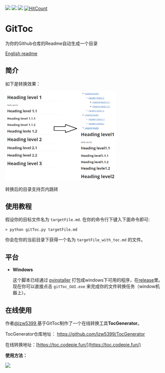 <a href="https://996.icu"><img src="https://img.shields.io/badge/link-996.icu-red.svg?style=flat-square"></a> <a href='https://pytorch.org/'><img src='https://img.shields.io/badge/python-3.5-green.svg?style=flat-square'></a> ![](https://img.shields.io/badge/platform-windows-lightgrey?style=flat-square) [![HitCount](http://hits.dwyl.io/Holy-Shine/GitToc.svg)](http://hits.dwyl.io/Holy-Shine/GitToc)

# GitToc

为你的Github仓库的Readme自动生成一个目录

[English readme](README.md)

## 简介

如下是转换效果：

<img src='effect.png' width=70%>

转换后的目录支持页内跳转

## 使用教程

假设你的目标文件名为 `targetFile.md`. 在你的命令行下键入下面命令即可:

 ```shell
> python gitToc.py targetFile.md
 ```

你会在你的当前目录下获得一个名为 `targetFile_with_toc.md` 的文件。



## 平台

- **Windows**

  这个脚本已经通过 [pyinstaller](https://pypi.org/project/PyInstaller/) 打包成windows下可用的程序，在[release](https://github.com/Holy-Shine/GitToc/releases/tag/v1.0.0)里。 现在你可以直接点击 `gitToc_GUI.exe` 来完成你的文件转换任务（window机器上）。



## 在线使用

作者[@lzw5399 ]( https://github.com/lzw5399 )基于GitToc制作了一个在线转换工具**TocGenerator**。

TocGenerator仓库地址： https://github.com/lzw5399/TocGenerator 

在线转换地址：[https://toc.codepie.fun/](https://toc.codepie.fun/)

**使用方法：**

![](online.gif)






